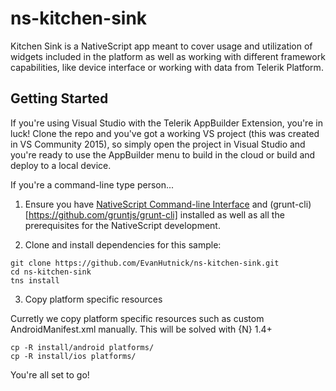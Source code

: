 # ns-kitchen-sink

Kitchen Sink is a NativeScript app meant to cover usage and utilization of widgets included in the platform as well as working with different framework capabilities, like device interface or working with data from Telerik Platform.

## Getting Started

If you're using Visual Studio with the Telerik AppBuilder Extension, you're in luck!  Clone the repo and you've got a working VS project (this was created in VS Community 2015), so simply open the project in Visual Studio and you're ready to use the AppBuilder menu to build in the cloud or build and deploy to a local device.

If you're a command-line type person...

1. Ensure you have [NativeScript Command-line Interface](https://www.npmjs.com/package/nativescript) and (grunt-cli)[https://github.com/gruntjs/grunt-cli] installed as well as all the prerequisites for the NativeScript development.

2. Clone and install dependencies for this sample:
  ```
  git clone https://github.com/EvanHutnick/ns-kitchen-sink.git
  cd ns-kitchen-sink
  tns install
  ```

3. Copy platform specific resources
  
  Curretly we copy platform specific resources such as custom AndroidManifest.xml manually. 
  This will be solved with {N} 1.4+   
  
  ```
  cp -R install/android platforms/
  cp -R install/ios platforms/
  ```

You're all set to go!  
